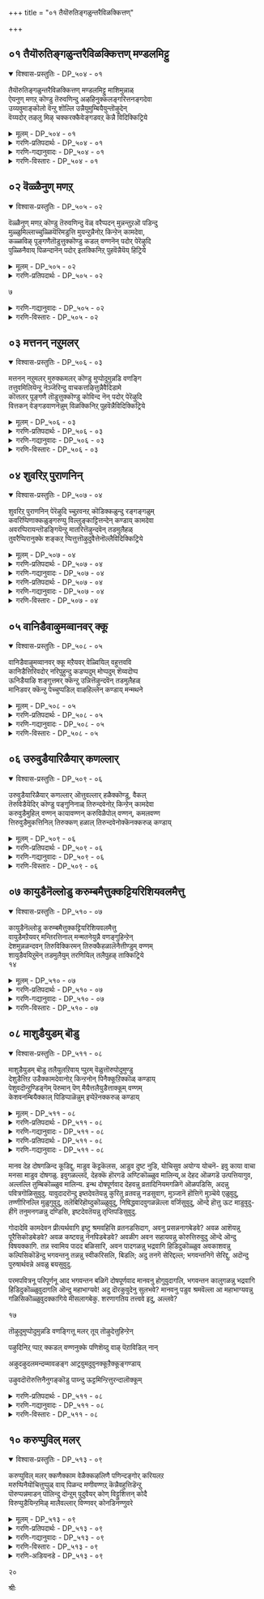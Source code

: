 +++
title = "०१ तैयॊरुतिङ्गळुन्तरैविळक्कित्तण्"

+++


## ०१ तैयॊरुतिङ्गळुन्तरैविळक्कित्तण् मण्डलमिट्टु

<details open><summary>विश्वास-प्रस्तुतिः - DP_५०४ - ०१</summary>

तैयॊरुतिङ्गळुन्तरैविळक्कित्तण् मण्डलमिट्टु माशिमुन्नाळ्  
ऐयनुण् मणऱ् कॊण्डु तॆरुवणिन्दु अऴहिनुक्कलङ्गरित्तनङ्गदेवा  
उय्यवुमाङ्कॊलो वॆन्ऱु शॊल्लि उन्नैयुमुम्बियैयुन्तॊऴुदेन्  
वॆय्यदोर् तऴलु मिऴ् चक्करक्कैवेङ्गडवऱ् कॆन्नै विदिक्किट्रिये
</details>

<details><summary>मूलम् - DP_५०४ - ०१</summary>

तैयॊरुतिङ्गळुन्तरैविळक्कित्तण् मण्डलमिट्टु माशिमुन्नाळ्  
ऐयनुण् मणऱ् कॊण्डु तॆरुवणिन्दु अऴहिनुक्कलङ्गरित्तनङ्गदेवा  
उय्यवुमाङ्कॊलो वॆन्ऱु शॊल्लि उन्नैयुमुम्बियैयुन्तॊऴुदेन्  
वॆय्यदोर् तऴलु मिऴ् चक्करक्कैवेङ्गडवऱ् कॆन्नै विदिक्किट्रिये
</details>

<details><summary>गरणि-प्रतिपदार्थः - DP_५०४ - ०१</summary>

तै=तै ऎम्ब, ऒरु=ऒन्दु, तिङ्गळुम्=तिङ्गळु पूर्तियागि, तरै=नॆलवन्नु, विळक्कि=शुद्धिमाडि, तण्=तम्पाद मण्डलम्=मण्डलवन्नु, इट्टु=माडि, माशि=माशि तिङ्गळ, मुन्=मॊदल, नाळ्=दिन, ऐय=सॊगसाद, नुण्=नुण्णगिरुव, मणल्=मरळन्नु, कॊण्डु=तॆगॆदुकॊण्डु, तॆरु=बीदियन्नु, अऴहिनुक्कू=अन्दवागिसुवुदक्कागि, अणीन्दु=चॆन्नागि, अलङ्करित्तु=अलङ्करिसि, अनङ्गदेवा=कामदेवने, उय्यवुम्=उज्जीविसुवुदक्कॆ, आम् कोलो=हौदल्लवे, ऎन्ऱु=ऎन्दु, शॊल्लि=हेळिकॊण्डु, उन्नैयुम्=निन्नन्नू, उम्बियैयुम्=तम्मनन्नू, तॊऴुदेन्=नमस्करिसुत्तेनॆ, वॆय्यदु=क्रूरवाद\(तीक्ष्णवाद\), तऴल्=कॆण्डवन्नु, उमिऴ्=उगुळुव, ओर्=अद्वितीयवाद, शक्करम्=चक्रायुधद, कै=कैयवनाद, वेङ्गडवऱ् क्कू=वॆङ्कटाचलपतिगॆ, ऎन्नै=नन्नन्नु, विदिक्किट्रे=निश्चयिसलारॆया?
</details>

<details><summary>गरणि-गद्यानुवादः - DP_५०४ - ०१</summary>

तै तिङ्गळु पूर्तियागि नॆलवन्नु शुद्धिपडिसि, तम्पाद मण्डलवन्नु माडि माशि तिङ्गळ मॊदलदिन सॊगसाद नुण्णनॆय मरळन्नु उपयोगिसि, बीदियन्नु अन्दवागिसुवुदक्कागि चॆन्नागि अलङ्करिसुवुदु कामदेवने, उज्जीविसुवुदक्कॆ हौदल्लवे? ऎन्दु हेळिकॊण्डु निन्नन्नू निन्न तम्मनन्नू नमस्करिसुत्तिद्देवॆ. तीक्ष्णवाद कॆण्डवन्नुगुळुव अद्वितीयवाद चक्रायुधद कैयवनाद वॆङ्कटाचलपतिगॆ नन्नन्नु गॊत्तुमाडलारॆया?\(१\)
</details>

<details><summary>गरणि-विस्तारः - DP_५०४ - ०१</summary>

तमिळरु वर्षद हन्नॆरडु तिङ्गळुगळन्नु सौरमानद रीतियल्लि लॆक्क माडुत्तारॆ. सौरमान ऎन्दरॆ सूर्यन गतियन्नु अनुसरिसि ऎणिकॆ माडुवुदु.

५

सूर्यनु ऒन्दु नक्षत्रद जॊतॆयल्लि ऒन्दु दिन उदयिसुत्तानॆ, ऎन्नोण. सूर्यन गतिगू नक्षत्रद गतिगू व्यत्यासविदॆ. मरुदिन, आ नक्षत्रवु सूर्यनिगिन्तलू नाल्कुनिमिषगळु बेगले उदयिसुत्तदॆ. हीगॆ, सूर्यनु चलिसुव मूवत्तु दिनगळल्लि ऎरडु नक्षत्रगळु सूर्यनन्नु बिट्टु मुन्दक्कॆ होगिरुत्तवॆ. अल्लदॆ, मूरनॆय नक्षत्रद ऒन्दुपाद \(ऎन्दरॆ अदु सूर्यनन्नु अतिक्रमिसुव ऒट्टु कालद नाल्कनॆय ऒन्दु भाग\) सूर्यनिगिन्तलू मुन्दक्कॆ चलिसिरुत्तदॆ. ज्योति श्शास्त्रद रीतियल्लि अश्विनि, भरणि मुन्ताद इप्पत्तेळु नक्षत्रगळु चलिसुव ऒट्टुकाल ऒन्दु वर्षवागुत्तदॆ. इदु सूर्यन गतियल्लि हन्नॆरडु तिङ्गळु. ऒन्दु उदाहरणॆयन्नु तॆगॆदुकॊळ्ळोण. ऒन्दु दिन सूर्यनू अश्विनी नक्षत्रवू जॊतॆजॊतॆयल्लि हुट्टुत्तवॆ. अदन्नु मेष सङ्क्रमण ऎन्नुत्तारॆ. अन्दिनिन्द मूवत्तु दिनगळ बळिक नोडिदरॆ, अश्विनि,भरणि नक्षत्रगळु सूर्यनन्नु दाटि होगिरुत्तवॆ; ऎन्दरॆ, सूर्यनिगिन्त मुञ्चॆये उदयिसिबिडुत्तवॆ. कृत्तिकानक्षत्रदल्लू ऒन्दु पाददष्टु काल कळॆदुहोगिरुत्तदॆ. इष्टू मेषमास. अदर मरुदिन सूर्यनू कृत्तिका नक्षत्रद ऎरडनॆय पादवू जॊतॆजॊतॆयागि हुट्टुत्तवॆ. अदु वृषभसङ्क्रमण. हीगॆ, हन्नॆरडु सौर सङ्क्रमणगळन्नू, तिङ्गळुगळन्नू लॆक्कमाडि पञ्चाङ्गदल्लि बरॆदिरुत्तारॆ. सौरमानद तिङ्गळुगळु मेष,वृषभ, मिथुन,कर्काटक, सिंह,कन्या,तुला, वॄश्विक, धनुस्सु, मकर,कुम्भ, मीन. ऒन्दॊन्दर मॊदलनॆय दिनदल्लि सङ्क्रमण.

चन्द्रन गतियन्नु अनुसरिसि चन्द्रमानद हन्नॆरडु तिङ्गळन्नु लॆक्क माडुत्तारॆ. ऒन्दु अमावास्यॆयिन्द मत्तॊन्दु अमावास्यॆय नडुवण काल\(पाड्यदिन्द अमावास्यॆ पूर्ति\) वन्नु ऒन्दु चान्द्रमान तिङ्गळु ऎन्नुत्तारॆ. तमिळरु गणिसुव सौरमानद तिङ्गळुगळ मत्तु चान्द्रमानद तिङ्गळुगळ हॆसरुगळन्नु इल्लि कॊट्टिदॆ- चित्तिरै-चैत्र, वैगाशि-वाशाख, आनि-ज्येष्ट्ःअ, आडि-आषाढ, आवणि-श्रावणि, पुरट्टाशि-भाद्रपद, ऐप्पिशि-आश्वयुज, कार्तिहै-कार्तिक, मार्हऴि-मार्गशिर, तै-पुष्य, माशि-माघ, पङ्गुनि-फाल्गुण. चान्द्रमानद तिङ्गळु मूवत्तु दिनगळिगिन्त कडिमॆ. हीगॆ, चान्द्रमान सौरमानक्कॆ व्यत्यास बरुत्तदॆ. मूरुवर्षक्कॆ ऒन्दु सल बरुव चान्द्रमानद अधिकमासदिन्द ऎरडन्नू सरिसममाडिकॊळ्ळुत्तारॆ. याव चान्द्रमानद तिङ्गळल्लि सङ्क्रमण बरुवदिल्लवो अदे अधिकमास.

मार्हऴि मासदल्लि पूर्तियागि, गोदादेवियू अवळ गॆळतियरू सेरि कृष्णव्रतवन्नु आचरिसिदरु. कृष्णनन्नु पतियागि पडॆयबेकु ऎम्ब अवळ कोरिकॆ ईडेरलिल्ल. तानु बेरॆ एनु माडिदरॆ, तनगॆ तन्न मनोरथ कैगूडुवुदु ऎन्दु योचिसिदळु. मनस्सिगॆ हॊळॆयितु कामदेवनन्नु ऒलिसिकॊण्डरॆ अदु साध्य ऎन्दु. कामदेवनु बेर्पट्टिरुव सतिपतियरन्नु ऒन्दुगूडिसुअनु. अवनन्नु ऒलिसिकॊळ्ळुवुदक्कागि, तै मासवॆल्ल

६

मनॆय अङ्गळवन्नु चॊक्कटवागि गुडिसि, सारिसि, ऒन्दु दुण्डनॆय गद्दुगॆयन्नु सिद्धपडिसि, आकर्षकवागि ऒळ्ळॆय रङ्गोलियन्नु इट्टु, सेवॆ माडि तन्न इष्टार्थवन्नु पूअरैसॆन्दु कामदेवनन्नु प्रार्थिसुत्ताळॆ- कामदेवने, निनगू निन्न तम्मनिगू तै तिङ्गळु पूर्तियागि श्रद्धॆयिन्द सेवॆ माडिद्देनॆ. नीनु प्रसन्ननागलारॆया? नन्न प्राणकान्तनाद वॆङ्कटाचलपतिगॆ नन्नन्नु निश्चयिसलारॆया?

“निन्नन्नू, निन्न तम्मनन्नू”-ऎम्बुदरल्लि कामदेवनिगॆ तम्मनागि अवनन्नु ऎडॆबिडदॆ, कामदेवन सत्कार्यगळल्लि ईडुपडुववनु यारिरबहुदु ऎम्बुदु स्वल्प सन्दिग्धवागिदॆ. महनीयरॊब्बर विवरणॆयन्तॆ “कामन तम्म शाम” ऎन्दिदॆ. श्रीकृष्णनिगॆ ऎण्टु मन्दि पट्टमहिषियरु. हिरियवळाद रुक्मिणियल्लि जनिसिदवनु प्रद्युम्ननॆम्बवनु. महेश्वरन फालनेत्रदिन्द भस्मवागि “अनङ्ग”नागिद्द कामदेवनु, प्रद्युम्ननागि जनिसिदनु ऎम्ब विवरणॆ इदॆ. कृष्णन मत्तॊब्ब पट्टमहिषियाद जाम्बवतियल्लि जनिसिदवनु साम्बनु. “इवनन्नु “शाम” ऎन्नबहुदु अथवा बेरॆ एनादरू विवरणॆयिदॆये ऎन्दु कण्डुकॊळ्ळुवुदु ऒळितु ऎन्निसुत्तदॆ.
</details>

## ०२ वॆळ्ळैनुण् मणऱ्

<details open><summary>विश्वास-प्रस्तुतिः - DP_५०५ - ०२</summary>

वॆळ्ळैनुण् मणऱ् कॊण्डु तॆरुवणिन्दु वॆळ् वरैप्पदन् मुन्नन्तुऱऒ पडिन्दु  
मुळ्ळुमिल्लाच्चुळ्ळियॆरिमडुत्ति मुयन्ऱुन्नैनोऱ् किन्ऱेन् कामदेवा,  
कळ्ळविऴ् पूङ्गणैतॊडुत्तुक्कॊण्डु कडल् वण्णनॆन् पदोर् पेरॆऴुदि  
पुळ्ळिनैवाय् पिळन्दानॆन् पदोर् इलक्किनिऱ् पुहवॆन्नैयॆय् हिट्रिये
</details>

<details><summary>मूलम् - DP_५०५ - ०२</summary>

वॆळ्ळैनुण् मणऱ् कॊण्डु तॆरुवणिन्दु वॆळ् वरैप्पदन् मुन्नन्तुऱऒ पडिन्दु  
मुळ्ळुमिल्लाच्चुळ्ळियॆरिमडुत्ति मुयन्ऱुन्नैनोऱ् किन्ऱेन् कामदेवा,  
कळ्ळविऴ् पूङ्गणैतॊडुत्तुक्कॊण्डु कडल् वण्णनॆन् पदोर् पेरॆऴुदि  
पुळ्ळिनैवाय् पिळन्दानॆन् पदोर् इलक्किनिऱ् पुहवॆन्नैयॆय् हिट्रिये
</details>

<details><summary>गरणि-प्रतिपदार्थः - DP_५०५ - ०२</summary>

वॆळ्ळै=बॆळ्ळगिरुव, नुण्=नुण्णगिरुव, मणल्=मरळन्नु, कॊण्डु=तॆगॆदुकॊण्डु, तॆरु=बीदियन्नु \(अङ्गळवन्नु\) अणिन्दु=अलङ्करिसि, वॆळ् वरैप्पदन्=पूर्वदिगन्तदल्लि बॆळकु काणुवुदक्कॆ, मुन्नम्=मुञ्चॆये, तुऱै=तॊरॆयल्लि, पडिन्दु=मुळुगि, मुळ्ळुम्=मुळ्ळु मॊदलाद याव कण्टकवू, इल्ला=इल्लद, शुळ्ळि=सौदॆय सण्ण् अतुण्डुगळन्नु, ऎरिमडित्तु=उरिसि, मुयन्ऱु=इतर प्रयत्नगळन्नु नडसि

उन्नै=निन्न, नोऱ् किन्ऱेन्=उपासनॆयन्नु\(व्रतवन्नु\)माडुत्तेनॆ, कामदेवा=कामदेवने, कळ्=मधुवन्नु, अविऴ्=सुरिसुत्तिरुव, पू=हूविन, कणै=बाणगळन्नु, तॊडुत्तु क्कॊण्डु=बिल्लिगॆ एरिसिकॊण्डु, कडल् वण्णन्=कडल् वण्ण\(कृष्ण\)ऎन्पदु=ऎम्ब, ओर्=ऒन्दु, पेर्-हॆसरन्नु, ऎऴुदि=\(अदर मेलॆ\) बरॆदु, पुळ्ळिनै=पक्षिय, वाय्=बायन्नु, पिळन्दान्=सीळिदवनु, ऎन्पदु=ऎम्ब, ओर्=ऒन्दु, इलक्किनिल्=गुरियल्लि\(लक्ष्यदल्लि\) पुह=होगिसुवन्तॆ, ऎन्नै=नन्नन्नु, एय् किट्रिये=सेरिसलारॆया?
</details>

७

<details><summary>गरणि-गद्यानुवादः - DP_५०५ - ०२</summary>

कामदेवने, नुण्णगॆ बॆळ्ळगिरुव मरळन्नु तॆगॆदुकॊण्डु बीदि\(अङ्गळ\)यन्नु अलङ्करिसि, पूर्वदिगन्तदल्लि बॆळकु हरियुवुदक्कॆ मुञ्चॆये तॊरॆयल्लि मिन्दु, याव बगॆय कण्टकवू इल्लद सौदॆ पुळ्ळिगळन्नु उरिसि, इतर प्रयत्नगळन्नुनडसि, निन्न उपासनॆयन्नु \(व्रतवन्नु\) माडुत्तेनॆ. मधुवन्नु सूसुत्तिरुव हूविन बाणगळन्नु बिल्लिगॆ एरिसि, “कडल् वण”ऎम्ब ऒन्दु हॆसरन्नु बरॆदु, पक्षिय बायन्नु सीळिदवनु ऎम्ब ऒन्दु गुरियल्लि हॊगिसुवन्तॆ नन्नन्नु सेरिसलारॆया?\(२\)
</details>

<details><summary>गरणि-विस्तारः - DP_५०५ - ०२</summary>

मार्गशिर मासदल्लि कृष्णव्रतवन्नु कन्यॆयरॆल्ल ऒट्टुगूडि नडसिदरु. ऒडनॆये अदरिन्द फल बरलिल्ल. गोदादेविगादरो कृष्णनल्लि व्यामोह हेळतीरदष्टु\! ऎन्दिगॆ तानु अवनन्नु सेरुवॆनो ऎष्टु बेग अवनवळागुवॆनो ऎम्ब आतुर अवळिगॆ. अदक्कागि योचिसिदळु. मनस्सिगॆ बन्तु, कामदेवनन्नु ऒलिसिकॊण्डरॆ, अवनु तन्न नल्ल\(कृष्ण\)नल्लि कामप्रचोदनॆगॊळिसि, तन्नन्नु मदुवॆयागुवन्तॆ माडुवनु ऎन्दु. आद्दरिन्द, पुष्यमासवॆल्ल कामदेवन उपासनॆ माडिदळु. अङ्गळवन्नु चॊक्कटवागि गुडिसि,सारिसि, मण्डल माडि,अन्दवागि रङ्गोलियिट्टु, बॆळकु हरियुवुदक्कॆ मुञ्चॆये तॊरॆयल्लि मिन्दु निष्ठॆयिन्द समित्तुगळन्नु उरिसि, बॆङ्किमाडि, कामदेवनन्नु आह्वानिसि, अवनु प्रसन्ननागुवन्तॆ उपासनॆ नडसिदळु. इन्नू याव याव रीतियल्लि अवनन्नु तणिसबेको हागॆला प्रयत्निसिदळु.

गोदादेवि कामदेवनन्नु बेडुत्ताळॆ- “कामदेवा, नीनुमधुवन्नु उक्कि हरिसुव निन्न पुष्पबाणवन्नु बिल्लिगॆ एरिसु, ऒन्दु हॆसरन्नु कुरितु अभिमन्त्रिसि, लक्ष्यवन्नु निर्धरिसि बाणवन्नु बिट्टॆयॆन्दरॆ, अदु आ लक्ष्यवन्नु तप्पदॆ प्रवेशिसुवुदु. अवनल्लि कामप्रचोदनॆ आगिये आगुवुदु. नन्नन्नुनिन्न बिल्लिगॆ अम्बन्नागिसु. “कडल् वण्ण”नन्नु सेरबेकु ऎन्दु अभिमन्त्रिसु. “पक्षिय बायन्नु सीळिदवनु” ऎम्ब लक्ष्यक्कॆ गुरियिट्टु हॊडॆदु नन्नन्नु अवनल्लिगॆ सेरिसलारॆया?”

८

भारत नारिय प्राचीन संस्कृतियन्नु इल्लि उदाहरिसलागिदॆ.अवळु तन्न पतिय हॆसरन्नु इतरर मुन्दॆ हेळलु नाचुत्ताळोऎ. सन्दर्भवरितु अदन्नुपरोक्षवागि अर्थगर्भितवागि हेळुत्ताळॆ. हेललेबेकागि बन्दाग देवरन्तॆ मर्यादॆयिन्द अदन्नु सूचिसुत्ताळॆ. गोदादेवि तन्न भाविपतिय हॆसरन्नु कामदेवन मुन्दॆ हेळुवुदन्नु नोडि- “कडल् वण्ण” पक्षिय बायिसीळिदवनु”. मॊदल् अहॆसरु अनुमान तन्दरॆ, ऎरडनॆयदु अदन्नु परिहरिसुवुदु.
</details>

## ०३ मत्तनन् नऱुमलर्

<details open><summary>विश्वास-प्रस्तुतिः - DP_५०६ - ०३</summary>

मत्तनन् नऱुमलर् मुरुक्कमलर् कॊण्डु मुप्पोदुमुन्नडि वणङ्गि  
तत्तुवमिलियॆन्ऱु नॆञ्जॆरिन्दु वाचकत्तऴित्तुन्नैवैदिडामे  
कॊत्तलर् पूङ्गणै तॊडुत्तुक्कॊण्डु कोविन्द नॆन् पदोर् पेरॆऴुदि  
वित्तकन् वेङ्गडवाणनॆन्नुम् विळक्किनिऱ् पुहवॆन्नैविदिक्किट्रिये
</details>

<details><summary>मूलम् - DP_५०६ - ०३</summary>

मत्तनन् नऱुमलर् मुरुक्कमलर् कॊण्डु मुप्पोदुमुन्नडि वणङ्गि  
तत्तुवमिलियॆन्ऱु नॆञ्जॆरिन्दु वाचकत्तऴित्तुन्नैवैदिडामे  
कॊत्तलर् पूङ्गणै तॊडुत्तुक्कॊण्डु कोविन्द नॆन् पदोर् पेरॆऴुदि  
वित्तकन् वेङ्गडवाणनॆन्नुम् विळक्किनिऱ् पुहवॆन्नैविदिक्किट्रिये
</details>

<details><summary>गरणि-प्रतिपदार्थः - DP_५०६ - ०३</summary>

नल्=उत्तमवाद, नऱु=परिमळद, मत्तमल=उम्मत्तिय हूअन्नू, मुरुक्कमलर्=मुत्तुगद हूवन्नू, कॊण्डु=तॆगॆदुकॊण्डु, मुप्पोदुम्=मूरु वेळॆयू, उन्=निन्न, अडि=पादगळिगॆ, वणङ्गि=नमस्करिसि, तत्तुवम्=सहज सद्गुणगळु, इलि=इल्लदवनु, ऎन्ऱु=ऎन्दु, नॆजु=मनस्सिनल्लि, ऎरिन्दु=किच्चुपट्टु, वाचकत्तु=मातिनिन्द, अऴित्तु=\(निन्न गौरववन्नु\)हाळुमाडि, उन्नै=निन्नन्नु, वैदिडामे=बैदिडदन्तॆ, कॊत्तु=गॊञ्चलागि, अलर्=अरळुव, पू=हूविन, कणै=बाणवन्नु, तॊडुत्तुक्कॊण्डु=बिल्लिगॆ तॊडिसिकॊण्डु, कोविन्दन्=गोविन्द, ऎन्पदु=ऎम्ब,ओर्=ऒन्दु, पेर्=हॆसरन्नु, ऎऴुदि=बरॆदु, वित्तकन्=विस्मयकारियाद, वेङ्गडम्=बॆङ्कटाद्रियल्लि, वाणन्=नॆलॆसिदवनु, ऎन्नुम्=ऎम्ब, विळक्किनिल्=ज्योतियल्लि, पुह=प्रवेशिसुवन्तॆ, ऎन्नै=नन्नन्नु, विदिक्किट्रिये=निश्चयिसलारॆया?
</details>

<details><summary>गरणि-गद्यानुवादः - DP_५०६ - ०३</summary>

उत्तमवाद परिमळद उम्मत्ति हूवन्नू, मुत्तुगद हूवन्नू तॆगॆदुकॊण्डु बन्दु मूरुवेळॆयू निन्नडिगळीगॆ नमस्करिसि, सहज सद्गुणगळिल्लदवनु ऎन्दु मनस्सिनल्लिकिच्चुपट्टु मातिनिन्द, निन्न गौरववन्नु कळॆयुवन्तॆ निन्नन्नु बैदिडदन्तॆ गॊञ्चलु गॊञ्चलागि अरळुव हूविन बाणवन्नु बिल्लिगॆ तॊडिसि, गोविन्द ऎम्ब ऒन्दु हॆसरन्नु बरॆदु, विस्मयकारियाद वॆङ्कटगिरियल्लि नॆलॆसिरुववनु ऎम्ब
</details>

<details><summary>गरणि-विस्तारः - DP_५०६ - ०३</summary>

९

ज्योतियल्लि प्रवेशिसुवन्तॆ नन्नन्नु निश्चयिसलारॆया?\(३\)

सॊगसाद तिळि हळदि बण्ण मत्तु तरुव परिमळवुळ्ळद्दु उम्मत्ति हू. केसरि बण्णद्दागि, मरवन्नु मुच्चुवन्तॆ तुम्बिकॊण्डु आकर्षकवागिरुव निर्गन्ध कुसुम मुत्तुगद हू. वसन्त ऋतुविनल्लि काडिनल्लि ऎल्लॆल्लू विजृम्भिसि, अलङ्करिसिरुवुवु ई हूगळु. बण्ण मत्तु वासनॆगळिन्द कूडिद ई हूगळन्नु कामदेवनिगॆ अर्पिसुवुदक्कॆन्दु गोदादेवि शेखरिसिदळु. मुञ्जानॆ, मुच्चञ्जॆ मत्तु नडुहगलु- हीगॆ दिनदल्लि मूरुहॊत्तु अवनन्नु पूजिसि, नमस्करिसिदळु. इदरिन्द अवळिगॆ इष्टार्थ फलिसुवुदो इल्लवो ऎम्ब अनुमान बन्तु.

गोदादेवि कामदेवनन्नु उद्देशिसि हेळुत्ताळॆ- कामदेवा, निनगॆ नानु बहळ निष्ठॆयिन्द कट्टुनिट्टाद सेवॆ नडसिद्देनॆ. इदरिन्द ननगॆ फल बरदिद्दरॆ, नीनु सहज सद्गुणवन्तनल्लवॆन्दु कडु नॊन्दुकॊळ्ळुत्तेनॆ. मनस्सु कॆडुवुदरिन्द नन्न मातू कॆडबहुदु. निन्न गौरवक्कॆ कळङ्क तरुव मातुगळन्नाडि निन्नन्नु नानु मनस्वि बैदुबिडबहुदु. अष्टक्कॆल्ला नीनु अवकाशकॊडबेड. ऒळ्ळॆय गॊञ्चलु हूगळन्नु आरिसिको. अदन्नु बाणवागि माडिकॊण्डु निन्न बिल्लिगॆ तॊडिसु. “गोविन्द”ऎम्ब हॆसरिनिन्द अदन्नु अभिमन्त्रिसु. बाणवन्नु वॆङ्कटाचलद मेलॆ नॆलसिरुववनिगॆ गुरियिडु. ज्योतिस्वरूपनाद अवनन्नु नानु सेरुवन्तॆ माडिकॊडलारॆया?

मन्मथनिगॆ “पुष्पबाण”ऎन्दु हॆसरिदॆ. तन्न हूविन बाणवन्नु यार हृदयक्कॆ प्रयोगिसुवनो अवनन्नु प्रेमोत्तनन्नागि माडुत्तानॆ. वॆङ्कटाचलपतिगॆ गोदादेवियल्लि प्रेमवन्नु हुट्टिसबेकॆम्बुदे मन्मथन कॆलसवागबेकु. इदन्नु गोदादेवि कामदेवनल्लि बेडिकॊळ्ळुवुदु.
</details>

## ०४ शुवरिऱ् पुराणनिन्

<details open><summary>विश्वास-प्रस्तुतिः - DP_५०७ - ०४</summary>

शुवरिऱ् पुराणनिन् पेरॆऴुदि च्चुऱवनऱ् कॊडिक्कळुन्दु रङ्गङ्गळुम्  
कवरिप्पिणाक्कळुङ्गरुप्पु विल्लुङ्काट्टित्तन्देन् कण्डाय् कामदेवा  
अवरप्पिरायन्तॊडङ्गियॆन्ऱु मातरित्तॆऴुन्दवॆन् तडमुलैहळ्  
तुवरैप्पिरानुक्के शङ्कऱ् प्पित्तुत्तॊऴुदुवैत्तेनॊल्लैविदिक्किट्रिये
</details>

<details><summary>मूलम् - DP_५०७ - ०४</summary>

शुवरिऱ् पुराणनिन् पेरॆऴुदि च्चुऱवनऱ् कॊडिक्कळुन्दु रङ्गङ्गळुम्  
कवरिप्पिणाक्कळुङ्गरुप्पु विल्लुङ्काट्टित्तन्देन् कण्डाय् कामदेवा  
अवरप्पिरायन्तॊडङ्गियॆन्ऱु मातरित्तॆऴुन्दवॆन् तडमुलैहळ्  
तुवरैप्पिरानुक्के शङ्कऱ् प्पित्तुत्तॊऴुदुवैत्तेनॊल्लैविदिक्किट्रिये
</details>

<details><summary>गरणि-प्रतिपदार्थः - DP_५०७ - ०४</summary>

पुराण=देवरन्थवने, शुवरिल्=गोडॆय मेलॆ, निन्=निन्न, पेर्=हॆसरन्नु, ऎऴुदि=बरॆदु, शुऱवम्=मीनिन, नल्=उत्तमवाद, कॊडिक्कळुम्=ध्वजगळन्नू, कवरि=चामरगळ, पिणाक्कळुम्=हॆण्णुगळन्नू, करुम्बु=कब्बिन, विल्लुम्=बिल्लन्नू
</details>

<details><summary>गरणि-गद्यानुवादः - DP_५०७ - ०४</summary>

१०
</details>

<details><summary>गरणि-प्रतिपदार्थः - DP_५०७ - ०४</summary>

काट्टि=तोरिसि, रन्देन्=कॊट्टिद्देनॆ, कण्डाय्=कण्डॆया, कामदेवा=कामदेवने, अवरप्पिरायम्=ऎळॆय प्रायवु, तॊडङ्गि=तॊडगि\(प्रारम्भिसि\), ऎन्ऱुम्=यावागलू, आदरित्तु= आशिसि, ऎऴुन्द=मूडिबन्द, ऎन्=नन्न, तडम्=दॊड्ड \(उब्बिकॊण्ड\), मुलैहळ्=मॊलॆगळु, तुवरै=द्वारकॆय, पिरानुक्कॆ=ऒडॆयनिगे\(ऎन्दु\), शङ्कऱ् प्पित्तु=सङ्कल्पिसि, तॊऴुदु वैत्तेन्=निनगॆ प्रणामगळन्नु सल्लिसिद्देनॆ, ऒल्लै=\(नीनु\)बहुबेग, विदिक्किट्रिये=\(नन्नन्नु\) कूडिसलारॆया?
</details>

<details><summary>गरणि-गद्यानुवादः - DP_५०७ - ०४</summary>

देवरन्थवने, गोडॆय मेलॆ निन्न हॆसरन्नु बरॆदु, मीनिन उत्तमवाद ध्वजगळन्नू, कुदुरॆगळन्नू चामरद हॆण्णुगळन्नू कब्बिन बिल्लन्नू तोरिसिकॊट्टिद्देनॆ, काणॆया कामदेव\! \(ननगॆ\) ऎळॆय प्रायवु तॊडगि, सदा आशॆयिन्द मूडिबन्द नन्न उब्बिद मॊलॆगळु द्वारकॆय ऒडॆयनिगे ऎन्दु सङ्कल्पिसि निन्न सेवॆ सल्लिसिद्देवॆ. नीनु बहुबेग नन्नन्नु कूडिसलारॆया? \(४\)
</details>

<details><summary>गरणि-विस्तारः - DP_५०७ - ०४</summary>

मूर्तिपूजॆगॆ इरुव महत्ववेनॆम्बुदन्नु इल्लि सूचिसलागिदॆ. याव इष्टदैववन्नु उपासनॆ माडुत्तेवॆयो आ दैवक्कॆ सम्बन्धिसिद ऎल्ल सलकरणॆगळन्नू मॊदलु हॊन्दिसिकॊळ्ळबेकु. ऎल्लवू सिद्धवाद बळिक पूजॆय उद्देशवेनॆन्दु सङ्कल्प माडबेकु. आ सङ्कल्प सिद्धिगागिये श्रद्धॆयिन्द पूजॆयन्नु नडसबेकु. हीगॆ माडुवुदु काया वाचा मनसा पूजॆ.

गोदादेवि हेळुत्ताळॆ- कामदेवा नीनु इतररिगॆ उपकार माडुवुदरल्लिये निरतनागिरुववनु. पुराण पुरुषनाद देवरन्थवनु. नीनु “अनङ्ग” देवनल्लवे? निन्न रूपवन्नु आकारवन्नू नानु तिळियलारॆ. निन्न पूजॆयन्नु माडबेकॆम्ब आशॆयिन्द शुद्धवाद बिळिय गोडॆय मेलॆ अन्दवागि निन्न हॆसरन्नु बरॆदिद्देनॆ. निन्नन्नु सदा नन्न कण्मनगळ मुन्दॆ इट्टुकॊण्डिरुवुदक्कागि. नीनु मीनकेस्तन. सुन्दरवाद मीनिन आकृतिगळुळ्ळ ध्वजगळन्नु चित्ररूपदल्लि सिद्धपडिसिद्देनॆ. निन्न रथक्कॆन्दु कुदुरॆगळन्नु चित्ररूपदल्लि सिद्धपडिसिद्देनॆ. निनगॆ ऊळिग माडलु, चामर बीसलु हॆण्णुगळन्नु हागॆये सिद्धपडिसिद्देनॆ. नीनु इक्षुचापनु. आद्दरिन्द, ऒळ्ळॆय कब्बिन जल्लॆयन्नु निन्न बिल्लिगागि सिद्धपडिसिद्देनॆ. हीगॆल्ला, निन्न सेवॆगॆ तॊडगुव मुञ्चॆ, अणिमाडिकॊण्डिद्देनॆ. नन्न ई ऎळॆय प्रायक्कॆ तक्कन्तॆ आशॆयिन्द उब्बि मूडुत्तिरुव नन्न मॊलॆगळन्नु द्वारकाधीशनाद श्रीकृष्णनिगे अर्पितवॆन्दु सङ्कल्प माडिद्देनॆ. हीगॆल्ला नडसि, ईघ निन्न सेवॆयल्लि तॊडगिद्देनॆ.नन्न सेवॆयिन्द प्रसन्ननागि, बेग नन्न पतिदेवनॊडनॆ नन्नन्नु सेरिसिबिडु, ऎन्दु प्रार्थिसुत्तेनॆ.

प्राय अङ्कुरिसुवाग स्त्रीसहजवाद कॆलवु शारीरिक व्यत्यासगळु उण्टागुत्तवॆ. अवुगळल्लि तटक्कनॆ गोचरवागुवुदु ऎदॆ उब्बुविकॆ. कामद अङ्कुर अदरॊन्दिगॆ प्रारम्भवागुवुदु. क्रमक्रमवागि, इन्द्रियचापल्यक्कॆ देह तवकपडुवुदु प्रायद परिणामवे. तन्न पतियन्नु

११

कण्डुकॊळ्ळबेकु, बेग अवनॊन्दिगॆ कूडिकॊळ्ळबेकु ऎम्ब आशॆयू क्रमक्रमवागि हॆच्चुत्त होगुत्तदॆ. गोदादेवि तन्न यौवनाङ्कुरवन्नु कण्डुकॊण्ड कूडले, तन्न सङ्कल्पित पतिदेवनाद श्रीकृष्णनॊन्दिगॆ तन्नन्नु बेग सेरिसिबिडॆन्दु, आशॆगॆ अधिदेवतॆयाद कामदेवनन्नु अङ्गलाचि बेडुत्ताळॆ.
</details>

## ०५ वानिडैवाऴुमव्वानवर् क्कू

<details open><summary>विश्वास-प्रस्तुतिः - DP_५०८ - ०५</summary>

वानिडैवाऴुमव्वानवर् क्कू मऱैयवर् वेळ्वियिल् वहुत्तववि  
कानिडैत्तिरिवदोर् नरिपुहुन्दु कडप्पदुम् मोप्पदुम् शॆय्वदॊप्प  
ऊनिडैयाऴि शङ्गुत्तमर् क्कॆन्ऱु उन्नित्तॆऴुन्दवॆन् तडमुलैहळ्  
मानिडवर् क्कॆन्ऱु पेच्चुप्पडिल् वाऴहिल्लेन् कण्डाय् मन्मथने
</details>

<details><summary>मूलम् - DP_५०८ - ०५</summary>

वानिडैवाऴुमव्वानवर् क्कू मऱैयवर् वेळ्वियिल् वहुत्तववि  
कानिडैत्तिरिवदोर् नरिपुहुन्दु कडप्पदुम् मोप्पदुम् शॆय्वदॊप्प  
ऊनिडैयाऴि शङ्गुत्तमर् क्कॆन्ऱु उन्नित्तॆऴुन्दवॆन् तडमुलैहळ्  
मानिडवर् क्कॆन्ऱु पेच्चुप्पडिल् वाऴहिल्लेन् कण्डाय् मन्मथने
</details>

<details><summary>गरणि-प्रतिपदार्थः - DP_५०८ - ०५</summary>

वानिडै=स्वर्गदल्लि, वाऴुम्=बाळुव, अवानवर् क्कू=आ देवतॆगळिगॆ, मऱैयवर्=ब्राह्मणरु, वेळ्वियिल्=यज्ञयागादिगळल्लि, वहुत्त=अर्पिसिद, अवि=हविस्सन्नु, कानिडै=काडिनल्लि,तिरिवदु=तिरियुव, ओर्=ऒन्दु, नरि=नरियु, पुहुन्दु=नुग्गि, कडप्पदुम्=दाटूवुदू\(तुळियुवुदू\), मोफ्पदुम्=मूसुवुदू, शॆय्वदु=\(मुन्तादुवन्नु माडि\) कॆडिसुवुदु, ऒप्प=\(इवक्कॆ\)समनागि, ऊनिडै=\(दिव्य\)देहदल्लि, आऴि=चक्रायुधवन्नू, शङ्गु=शङ्खवनन्नू उळ्ळ, उत्तमर् क्कू=पुरुषोत्तमनिगॆ, ऎन्ऱु=ऎन्दु, उन्नित्तु=उत्साहदिन्द, ऎऴुन्द=मूडिद, ऎन्=नन्न, तडम्=उब्बिद, मुलैहळ्=मॊलॆगळु, मानिडवर् क्कू=मनुष्यनिगॆ, ऎन्ऱु=ऎम्ब, पेच्चु=मातु, पडिल्=केळिदरॆ, वाऴहिल्लेन्=\(नानु\)बदुकिरलारॆ,कण्डाय्=कण्डॆया, मन् मतने=मन्मथने
</details>

<details><summary>गरणि-गद्यानुवादः - DP_५०८ - ०५</summary>

स्वर्गदल्लि वासिसुव आ देवतॆगळिगॆ ब्राह्मणरु यज्ञयागादिगळल्लि अर्पिसुव हविस्सन्नु काडिनल्लि तिरियुव नरियॊन्दु नुग्गि दाटुवुदू, तुळियुवुदी , मूसुवुदू मुन्तादवन्नु माडि कॆडिसुव \(अपवित्रमाडुव\) हागॆ, देहदल्लि चक्रायुधवन्नू शङ्खवन्नू उळ्ळ पुरुषोत्तमगॆ ऎन्दु उत्साहदिन्द मूडिद नन्न उब्बिद मॊलॆगळु मानवनिगॆ ऎम्ब मातन्नु केळिदरॆ, नानु बदुकिरलारॆ, कण्डॆया मन्मथने.\(५\)
</details>

<details><summary>गरणि-विस्तारः - DP_५०८ - ०५</summary>

देवतॆगळ तृप्तिगागि यज्ञयागादिगळन्नु नडसुवुदु. यज्ञ नडसलु शुद्धवाद स्थळवन्नु मॊदलु गॊत्तुमाडुवुदु. अल्लि परिशुद्धवाद ब्राह्मणरु कलॆतु विधिवत्तागि यज्ञवन्नु नडसुत्तारॆ. अदर पावित्र्यवन्नु ऎल्ल विधदल्लू कापाडिकॊण्डु बरुवुदु यज्ञनडसुववर आद्य कर्तव्य. यज्ञदल्लि

१२

हविस्सन्नुप्रधान देवतॆगळिगॆ अर्पिसुत्तारॆ. अर्पिसुव हविस्सन्नू बहळ जागरूकतॆयिन्द चॊक्कवागि विधिवत्तागि कापाडुत्तारॆ. इन्थ पवित्र सन्निवेशदल्लि नरि,नायि,तोळ मुन्ताद काडिन अल्पप्राणिगळु यज्ञशालॆयॊळक्कॆ नुग्गि, हविस्सन्नु दाटि,तुळिदु, मूसि अदन्नु कॆडिसिबिट्टरॆ यज्ञवॆल्ल अपवित्रगॊळ्ळुवुदिल्लवे? व्यर्थवागुवुदिल्लवे? हागॆये, परिशुद्धवाद रीतियल्लि बॆळॆयुत्ता शङ्खचक्रधारियाद पुरुषोत्तमनिगे अर्पितवागुवुदॆम्ब भरवसॆ मत्तु उत्साहदिन्द विकासगॊळ्ळुत्तिरुव ई मॊलॆगळन्नु \(स्त्रोदेहवन्नु\) अवनिगॆ सेरिसुवुदन्नु तप्पिसि, कापुरुषनाद मानवनिगॆ सेरिसुवुदॆम्ब सुद्दि किविगॆ बिद्दरू साकु, मन्मथा, ई पवित्रदेहवन्नु कळङ्कगॊळिसिकॊळ्ळुवुदर बदलागि, बदुकिरलु बिडुवुदिल्ल, कण्डॆया\! आद्दरिन्द, नन्न बिन्नहवन्नु आदष्टु बेग नडसिकॊट्टु उपकारि ऎनिसिको-ऎन्नुत्ताळॆ, गोदादेवि
</details>

## ०६ उरुवुडैयारिळैयार् कणल्लार्

<details open><summary>विश्वास-प्रस्तुतिः - DP_५०९ - ०६</summary>

उरुवुडैयारिळैयार् कणल्लार् ऒत्तुवल्लार् हळैक्कॊण्डु, वैकल्  
तॆरुविडैयॆदिर् कॊण्डु पङ्गुनिनाळ् तिरुन्दवेनोऱ् किन्ऱेन् कामदेवा  
करुवुडैमुहिल् वण्णन् कायावण्णन् करुविळैपोल् वण्णन्, कमलवण्ण  
त्तिरुवुडैमुकत्तिनिल् तिरुक्कण् हळाल् तिरुन्दवेनोक्कॆनक्करुळ् कण्डाय्
</details>

<details><summary>मूलम् - DP_५०९ - ०६</summary>

उरुवुडैयारिळैयार् कणल्लार् ऒत्तुवल्लार् हळैक्कॊण्डु, वैकल्  
तॆरुविडैयॆदिर् कॊण्डु पङ्गुनिनाळ् तिरुन्दवेनोऱ् किन्ऱेन् कामदेवा  
करुवुडैमुहिल् वण्णन् कायावण्णन् करुविळैपोल् वण्णन्, कमलवण्ण  
त्तिरुवुडैमुकत्तिनिल् तिरुक्कण् हळाल् तिरुन्दवेनोक्कॆनक्करुळ् कण्डाय्
</details>

<details><summary>गरणि-प्रतिपदार्थः - DP_५०९ - ०६</summary>

उरु उडैयार्=रूपवुळ्ळवरु, इळैयार्हळ्=ऎळॆय प्रायदवरूम, नल्लार्=गुणवतियरु, ऒत्तुवल्लार्हळै=ऒप्पुववरन्नू, कॊण्डु=कट्टिकॊण्डु,वैकल्=दिनवॆल्ला, तॆरुविडै=दारियल्लि, ऎदिर् कॊण्डु=\(निन्नन्नु\)ऎदुरुगॊण्डु, पङ्गुनिनाळ्=फाल्गुन मासद शुभदिवसदन्दु, तिरुन्दवे=तिळिवळिकॆगागि, नोऱ् किन्ऱेन्=नोम्पियन्नु नडसुत्तेनॆ, कामदेवा=कामदेवने, करु उडै=गर्भकट्टिरुव, मुहिल् वण्णन्=मुगिलिन बण्णदवनु, काया वण्णन्=अगसॆ हूविन बण्णदवनु, करुविळै पोल्=कप्पु मोडद हागॆ, वण्णन्=बण्णवुळ्ळवनु, कमलवण्णम्=कॆन्दावरॆय बण्णदन्तॆ, तिरु=कान्तियन्नु, उडै=उळ्ळ, मुकत्तिनिल्=मुखदल्लिरुव, तिरु=दिव्यवाद, कण् हळाल्=कण्णुगळिन्द, तिरुन्दवे=अनुकूलिसुवन्तॆ, नोक्क=कटाक्षिसुवन्तॆ, ऎनक्कू=ननगॆ, अरुळ् कण्डाय्=करुणिसबेकु कण्डॆया?
</details>

<details><summary>गरणि-गद्यानुवादः - DP_५०९ - ०६</summary>

१३
</details>

<details><summary>गरणि-विस्तारः - DP_५०९ - ०६</summary>

रूपवुळ्ळवरू,यौवनवतियरू, गुणवतियरू, हितवन्तरू आदवरन्नु सेरिसिकॊण्डु दिनवॆल्ला दारियल्लि निन्नन्नु ऎदुरुगॊण्डु फाल्गुन मासद शुभदिवसदन्दु तिळिवळिकॆगागि व्रतवन्नु आचरिसुत्तेनॆ, कामदेवा. गर्भ कट्टिरुव\(कार्मुगिलिन\)मुगिलिन बण्णदवनु, अगसॆय हूविन बण्णदवनु, कप्पुमोडद बण्णदवनु कॆन्दावरॆयन्तॆ कान्तियिन्द कूडिद मुखदल्लिरुव दिव्यवाद कण्णुगळिन्द अनुकूलिसुवन्तॆ नन्नन्नु कटाक्षिसुव हागॆ ननगॆ करुणिसबेकु, कण्डॆया\! \(६\)

तन्न प्रियतमन मैबण्णवू कण्णुगळ हॊळपू, गोदादेविगॆ प्रेमद हुच्चन्नु हिडिसिरुवुदु. मैबण्णवन्नु ऎष्टॆष्टु रीतियल्लि वर्णिसिदरू तृप्तियिल्लवॆन्दो कामदेवनिगॆ तन्न प्रियतमन गुरुतु निर्दिष्टवागि तिळियबेकॆन्दो अवन बण्णवेनॆन्दु वर्णिसि हेळुवुदक्कॆ यारिगू साध्यविल्लवॆन्दु तिळिवळिकॆ कॊडुवुदक्को हेगो- अवनन्नु “गर्भकट्टिद मुगिलिन बण्णदवनु” “अगसे हूविन बण्णदवनु”, “कार्मोडद बण्णदवनु” ऎन्दु वर्णिसिद्दाळॆ. तिळिगॆम्पु,तिळिनीलि, शुद्धबिळुपु, कप्पु मिश्रितवाद कप्पु, दिव्यतेजस्सु इष्टू मिश्रवागिरुव अतिसुन्दरवाद बण्ण अवनदु\! तन्न प्रियतमन कण्णुगळन्तु कॆन्दावरॆय कान्तियुळ्ळवु; विशालवादवु; दिव्य सॊबगिनिन्द कूडिदवु- कृपापूर्णवादवु.

गोदादेवि इल्लि कामदेवनल्लि मनवि माडिकॊळ्ळुवुदेनु? तन्न प्रियतमनु अवन प्रेमकटाक्षवन्नु तन्न कडॆगॆ हॊरळिसुवन्तॆ माडि, कृपॆ माडु ऎन्दु. हागॆ माडबल्ल समर्थनु कामदेवनॊब्बने. आद्दरिन्दले, अवनल्लि ई मनवि.

“फाल्गुन मासदल्लि शुभदिवसदन्दु रूफ,गुण,सॊबगु, नडतॆगळन्नुळ्ळ युवतिय जॊतॆयल्लि बन्दु दारियल्लि निन्नन्नु ऎदुरुगॊण्डु दिनवॆल्ला निन्न व्रतवन्नाचरिसुत्तेनॆ- तिळिवळिकॆगागि” ऎन्नुत्ताळॆ गोदादेवि. इन्थ सुन्दर मोहक परिवारदॊन्दिगॆ कामदेवन व्रत माडुवुदन्तु अर्थगर्भित. आदरॆ अल्लिय “तिळिवळिकॆ” यावुदिरबहुदु? कामजनकनल्लि तानु हेगॆ नडॆदुकॊण्डु अवनन्नु तन्नवनन्नागि ऒलिसिकॊळ्ळबेकॆम्ब तिळिवळिकॆयो?
</details>

## ०७ कायुडैनॆल्लोडु करुम्बमैत्तुक्कट्टियरिशियवलमैत्तु

<details open><summary>विश्वास-प्रस्तुतिः - DP_५१० - ०७</summary>

कायुडैनॆल्लोडु करुम्बमैत्तुक्कट्टियरिशियवलमैत्तु  
वायुडैमऱैयवर् मन्तिरत्तिनाल् मन्मतनेयुन्नै वणङ्गुहिन्ऱेन्  
देशमुन्नळन्दवन् तिरुविक्किरमन् तिरुक्कैहळालॆनैत्तीण्डुम् वण्णम्  
शायुडैवयिऱुमॆन् तडमुलैयुम् तरणियिल् तलैपुहऴ् ताक्किट्रिये  
१४
</details>

<details><summary>मूलम् - DP_५१० - ०७</summary>

कायुडैनॆल्लोडु करुम्बमैत्तुक्कट्टियरिशियवलमैत्तु  
वायुडैमऱैयवर् मन्तिरत्तिनाल् मन्मतनेयुन्नै वणङ्गुहिन्ऱेन्  
देशमुन्नळन्दवन् तिरुविक्किरमन् तिरुक्कैहळालॆनैत्तीण्डुम् वण्णम्  
शायुडैवयिऱुमॆन् तडमुलैयुम् तरणियिल् तलैपुहऴ् ताक्किट्रिये  
१४
</details>

<details><summary>गरणि-प्रतिपदार्थः - DP_५१० - ०७</summary>

काय् उडै=हालु तुम्बि हसुरागिरुव, नॆल्लॊडु=बत्तदॊडनॆ, करुम्बु=कब्बन्न, अमैत्तु=कूडिसि बेयिसि, कट्टि=बॆल्लवन्नू, अरिशि=हसि अक्कियन्नू, अवल्=अवलक्कियन्नू, अमैत्तु=बॆरॆयिसि\(बेयिसि\), वाय् उडै=ऒळ्ळॆय कण्ठवुळ्ळ, मऱैयवर्=ब्राह्मणर, मन्तिरत्ताल्=मन्त्रगळिन्द, मन्मथने=मन्मथा, उन्नै=निन्नन्नु, वणङ्गुहिन्ऱेन्=नमस्करिसुत्तेनॆ, मुन्=हिन्दॊन्दु कालदल्लि, तेशम्=मूरु लोकगळन्नू, अळन्दवन्=अळॆदवनाद, तिरुविक्किरमन्=त्रिविक्रमनॆनिसिकॊण्डवनु, ऎन्नै=नन्न, शाय् उडै=कान्तियिन्द कूडिद, वयिऱुम्=उदर प्रदेशवन्नु, मॆन्=कोमलवाद, तडम्=उब्बिरुव, मुलैयुम्=मॊलॆगळन्नू, तिरु=सिरि, कैहळाल्=कैगळिन्द, तीण्डुम्=मृदु स्पर्शमाडुव, वण्णम्=रीतियल्लि, \(नीनु माडिसि\), तरणियिल्=भूमण्डलदल्लि, तलैप्पुहऴ्=निश्चलवाद हॊगळिकॆयन्नु, तरकिट्रिये=तंउद्कॊडलारॆया?
</details>

<details><summary>गरणि-गद्यानुवादः - DP_५१० - ०७</summary>

हालु कूडिरुव कायिबत्तदॊडनॆ कब्बन्नु कूडिसि बेयिसि, बॆल्लवन्नू हसि अक्कियन्नू अवलक्कियन्नू बॆरॆसि बेयिसि, ऒळ्ळॆय कण्ठ ध्वनियुळ्ळ ब्राह्मणर मन्त्रगळिन्द मन्मथने निन्नन्नु नमस्करिसुत्तेनॆ. ऒन्दु कालदल्लि मूरु लोकगळन्नू अळॆदवनाद त्रिविक्रमनॆनिसिकॊण्डवनु कान्तियिन्द कूडिद नन्न उदरप्रदेशवन्नू कोमलवाद उब्बिद मॊलॆगळन्नू तन्न सिरिकैगळिन्द मृदुस्पर्शमाडुव हागॆ नीनु माडिसि, धरणियल्लि शाश्वतवाद कीर्तियन्नु तन्दुकॊडलारॆया?\(७\)
</details>

<details><summary>गरणि-विस्तारः - DP_५१० - ०७</summary>

याव देवतॆयिन्द उपकारवन्नु कोरुत्तेवो आ देवतॆयन्नु नावु मॊदलु तणिसि अवनन्नु प्रसन्ननन्नागि माडिकॊळ्ळबेकु. इदु बहुसामान्यवाद नियम. देवतॆगळिगॆ मात्रवे अल्ल. प्राणीवर्गक्कॆल्ल अन्वयिसुव नियमविदु. गोदादेविगॆ मन्मथन सहाय ईग बेके बेकु. अवनिगॆ बहळ इष्टवाद तिनिसुगळन्नु श्रद्धॆयिन्द सिद्धपडिसुत्ताळॆ. कञ्चिनन्तॆ कण्ठध्वनियुळ्ळ ब्राह्मणरिन्द सुश्राव्यवागि मन्मथन प्रसन्नतॆय मन्त्रगळन्नु हेळिसुत्ताळॆ. तानु सिद्धपडडिसिद आहारगळन्नॆल्ल आवनिगॆ नैवेद्य माडुत्ताळॆ. अनन्तर तानु दण्डप्रणामगळन्नु सल्लिसुत्ताळॆ. तन्न प्रियतमनाद श्रीकृष्णनॊडनॆ तन्नन्नु कूडिसॆन्दु

१५

बेडिकॊळ्ळुत्ताळॆ.

हिन्दिन पाशुरदल्लि मन्मथनिगॆ तन्न प्रियन सौन्दर्य मुन्ताद मृदुमधुरगुणगळन्नु हेळिद्दळु. ईग अवन वीर्य विक्रमगळन्नु सूचिसुत्ताळॆ. मूरु लोकगळन्नळॆदु त्रिविक्रमनॆनिसिकॊण्ड अवनु ईग अवळ कान्तियुतवाद उदरप्रदेशवन्नू, कोमलवाद स्तनगळन्नू मृदुस्पर्श माडि अवळु मैमरॆयुवन्तॆ माडतक्क समर्थनू हौदु. आद्दरिन्द, अवनु तन्नन्नु स्वीकरिसि, मैतडवि, तनगॆ उज्वल कान्तियन्नु तरुवन्तॆ मन्मथन सहायदिन्दले आगबेकु. हागॆ मन्मथनु उपकार माडिदरॆ, अवनिगू शाश्वतकीर्ति. भगवन्तनन्ने नॆच्चि आराधिसि, तन्न तनुमनगळन्नु अवनिगॆ पूर्णवागि अर्पिसि, अवनल्लि ऒन्दुगूडुव अनुपम कीर्ति तनगॆ. हीगॆ, मन्मथन ई उपकारदिन्द इब्बरिगू निश्चलवाद कीर्ति लभिसुवुदु, ऎन्दु हेळुत्ता मन्मथनन्नु हुरिदुम्बिसुत्ताळॆ गोदादेवि.
</details>

## ०८ माशुडैयुडम् बॊडु

<details open><summary>विश्वास-प्रस्तुतिः - DP_५११ - ०८</summary>

माशुडैयुडम् बॊडु तलैयुलऱिवाय् प्पुऱम् वॆळुत्तॊरुपोदुमुण्डु  
देशुडैत्तिऱ उडैक्कामदेवानोऱ् किन्ऱनोन् पिनैक्कूऱिक्कॊळ् कण्डाय्  
पेशुवदॊन्ऱुण्डिङ्गॆम् पॆरुमान् पॆण् मैयैत्तलैयुडैत्ताक्कूम् वण्णम्  
केशवनम्बियैक्काल् पिडिप्पाळॆन्नुम् इप्पेऱॆनक्करुळ् कण्डाय्
</details>

<details><summary>मूलम् - DP_५११ - ०८</summary>

माशुडैयुडम् बॊडु तलैयुलऱिवाय् प्पुऱम् वॆळुत्तॊरुपोदुमुण्डु  
देशुडैत्तिऱ उडैक्कामदेवानोऱ् किन्ऱनोन् पिनैक्कूऱिक्कॊळ् कण्डाय्  
पेशुवदॊन्ऱुण्डिङ्गॆम् पॆरुमान् पॆण् मैयैत्तलैयुडैत्ताक्कूम् वण्णम्  
केशवनम्बियैक्काल् पिडिप्पाळॆन्नुम् इप्पेऱॆनक्करुळ् कण्डाय्
</details>

<details><summary>गरणि-प्रतिपदार्थः - DP_५११ - ०८</summary>

माशु उडै=दोषगळिन्द कूडिद, उडम् बोडु=देहदॊडनॆ, तलै=तलॆयन्नु, उलऱि=बिरिहॊय्दुकॊण्डु, वाय् प्पुऱम्=बाय हॊरभागवन्नु\(तुटिगळन्नु\), वॆळुत्तु= बिळुपागिट्टुकॊण्डु, ऒरुपोदु=ऒन्दुहॊत्तु, उण्डु=उण्णुत्ता, तेशु उडै=कान्तियिन्द कूडिद, तिऱल् उडै=सामर्थ्यदिन्द कूडिद, कामदेवा=कामदेवने\(निनगॆ\), नोऱ् किन्ऱ=नोन्त, नोन् पिन्नै=नोम्पियन्नु \(व्रतवनु\) कुऱिक्कॊळ्=गुरुतुतिट्टुको, कण्डाय्=कण्डॆया, इङ्गु=इल्लि, पेशुवदु=मातनाडुवुदु, ऒन्ऱु उण्डु=ऒन्दिदॆ, ऎम् पॆरुमान्=नम्म स्वामियु, पॆण् मैयै=पातिव्रत्यवन्नु, तलैयुडै=सम्पूर्णवागि, ताक्कू=कत्तरिसिबिडुव, वण्णम्=रीतियल्लि, केशवन्=केशवनॆम्ब, नम्बियै=परिपूर्णनन्नु, काल् पिडित्ताळ्=कालुहिडिदळु\( पादगळल्लि बिद्दिद्दाळॆ\)
</details>

<details><summary>गरणि-गद्यानुवादः - DP_५११ - ०८</summary>

१६
</details>

<details><summary>गरणि-प्रतिपदार्थः - DP_५११ - ०८</summary>

ऎन्नुम्=ऎम्ब, इ-पेऱ् =ई पुरुषार्थवन्नु, ऎनक्कू=ननगॆ, अरुळ्=अनुग्रहिसु, कण्डाय्=कण्डॆया.
</details>

<details><summary>गरणि-गद्यानुवादः - DP_५११ - ०८</summary>

दोषगळिन्द कूडिद देहदॊडनॆ तलॆयन्नु बिरिहॊय्दुकॊण्डु, तुटीगळन्नु बिळुपागिये इट्टुकॊण्डु, ऒन्दु हॊत्तु उण्णुत्ता, कान्तियिन्दलू सामर्थ्यदिन्दलू कूडिद कामदेव. निन्नन्नु कुरितु नानु नडसिद व्रतवन्नु नॆनॆपिनल्लिडु. नम्म स्वामियु\(नन्न\)स्त्रीत्ववन्ने सम्पूर्णवागि नाशमाडिबिडुव हागॆ केशवनॆम्ब परिपूर्णन कालुगळन्नु हिडिदळु ऎम्ब ई लाभवन्नु ननगॆ अनुग्रहिसु, कण्डॆया.\(८\)
</details>

मानव देह दोषगळिन्द कूडिद्दु. माडुव कॆट्टकॆलस, आडुव दुष्ट नुडि, योचिसुव अयोग्य योचनॆ- इवु काया वाचा मनसा माडुव दोषगळु. इवुगळल्लदॆ, देहक्कॆ हॊरगडॆ अण्टिकॊळ्ळुव मालिन्य्,अ देहद ऒळगडॆ उत्पत्तियागुव, अल्लल्लि तुम्बिकॊळ्ळुव मालिन्य. इन्थ दोषपूर्णवाद देहवन्नु व्रतादिनियमगळिगॆ ऒळपडिसि, अदन्नु पवित्रगॊळिसुवुदु. यावुदादरॊन्दु इष्तदेवतॆयन्नु कुरितु व्रतवन्नु नडसुवाग, मुञ्जानॆ हॊत्तिगॆ मुञ्चॆये एळुवुदु, तण्णीरिनल्लि मुळुगुवुदु, तलॆबिरिहॊय्दुकॊळ्ळुवुदु, निषिद्धवादवुगळन्नॆल्ला वर्जिसुवुदु, ऒन्दे हॊत्तु ऊट माडुवुदु- हीगॆ तनुमनगळन्नु दण्डिसि, इष्टदेवतॆयन्नु तृप्तिपडिसुवुदु.

गोदादेवि कामदेवन प्रीत्यर्थवागि इष्टु श्रमवहिसि व्रतनडसिदाग, अवनु प्रसन्ननागबेडवे? अवळ आशॆयन्नु पूरैसिकॊडबेडवे? अवळ कष्टवन्नु नॆनपिडबेडवे? अवळीग अवन सहायवन्नु कोरुत्तिरुवुदु ऒन्दे ऒन्दु विषयक्कागि. तन्न स्वामिय पादद बळिसारि, अवन पादगळन्नु भद्रवागि हिडिदुकॊळ्ळुव अवकाशवन्नु कल्पिसिकॊडॆन्दु भगवन्तनु तन्नन्नु स्वीकरिसलि, बिडलि; अदु तनगॆ सेरिद्दल्ल; भगवन्तनिगॆ सेरिद्दु. अदॊन्दु पुरुषार्थवन्ने अवळु बयसुवुदु.

परमपवित्रनू परिपूर्णनू आद भगवन्तन बळिगॆ दोषपूर्णवाद मानवनु होगुवुदागलि, भगवन्तन कालुगळन्नु भद्रवागि हिडिदुकॊळ्ळुवुदागलि ऒन्दु महाभाग्यवे\! अदु दॊरकुवुदेनु सुलभवे? मानवनु पडुव श्रमवॆल्ला आ महाभाग्यवन्नु गळिसिकॊळ्ळुवुदक्कागिये मीसलागबेकु. शरणागतिय तत्त्ववे इदु, अल्लवे?

१७

तॊऴुदुमुप्पोदुमुन्नडि वणङ्गित्तू मलर् तूय् तॊऴुदेत्तुहिन्ऱेन्

पऴुदिनिऱ् प्पाऱ् क्कडल् वण्णनुक्के पणिशॆय्दु वाऴ् पॆऱाविडिल् नान्

अऴुदऴुदलमन्दम्मावऴङ्ग आट्रवुमदुवुनक्कूऱैक्कूङ्गण्डाय्

उऴुवदॊरॊरुत्तिनैनुगङ्कॊडु पाय्न्दु ऊट्टमिन्ऱित्तुरन्दालॊक्कूम्

<details><summary>गरणि-प्रतिपदार्थः - DP_५११ - ०८</summary>

मुप्पोदुम्=मूरु हॊत्तू, तॊऴुदु=निन्न सेवॆ माडि, उन्=निन्न, अडि=पादगळिगॆ, वणङ्गि=नमस्करिसि, तू=परिशुद्धवाद, मलर्=हूगळिन्द, तूय्=शुद्धवागि, तॊऴुदु=पूजिसि, एत्तुहिन्ऱेन्=स्तोत्र माडुत्तिद्देनॆ, पऴुदु=दोषवे, इन्ऱि=इल्लद, पाल् कडल्=क्षीरसमुद्रद, वण्णनुक्के=बण्णदॆअवनिगॆये, पणिशॆय्दु=कैङ्कर्य नडसि, वाऴ्=बाळुवॆयन्नु, पॆऱाविडिल्=पडॆयदिद्दरॆ, नान्=नानु, अऴुदु अऴुदु=अत्तु अत्तु, अलमन्दु=तडमाडि, अम्मा वऴङ्ग=अम्मा अम्मा ऎन्दु कूगाडि \(अनुभविसुव\), अदु=नन्न सङ्कटवु, उनक्कू=निनगॆ, आट्रवुम्=अतिशयवागि, उरैक्कूम्=अण्टिकॊळ्ळुवुदु, कण्डाय्=कण्डॆया, उऴुवदु=उळुव, ओर्=ऒन्दु, ऎरुत्तिनै=ऎत्तिन, नुगम्=नॊगवन्नु, कॊडु=एरिसि, पाय्न्दु=\(अदन्नु\)हिंसिसि, ऊट्टम्=ऊटवन्नु, इन्ऱि=इल्लदन्तॆ, तुरन्दाल्=ओडिसिबिडुवुदक्कॆ\(तॊरॆदु ओडिसिदन्तॆ\), ऒक्कूम्=समानवागुत्तदॆ.
</details>

<details><summary>गरणि-गद्यानुवादः - DP_५११ - ०८</summary>

मूरु हॊत्तू सेवॆ माडि निन्न अडिगळिगॆ नमस्करिसि परिशुद्धवाद हूगळिन्द शुद्धवागि पूजिसि स्तोत्रमाडुत्तिद्देनॆ. दोषस्वल्पवू इल्लद पाल्कडल बण्णदवनिगे कैङ्कर्य नडसुव बाळुवॆयन्नु पडॆयलारॆनादरॆ, नानु अत्तु अत्तु अलॆदाडि “अम्मा अम्मा”ऎन्दु कूगाडि अनुविसुव नन्न सङ्कटवु निनगॆ अतिशयवागि अण्टिकॊळ्ळुवुदु, कण्डॆया. उळुव ऒन्दु ऎत्तिन नॊगवन्नु एरिसि,हिंसिसि, ऊटकॊददॆ आमेलॆ अदन्नु तॊरॆदु ओडिसिबिडुवुदक्कॆ समनागुत्तदॆ.\(७\)
</details>

<details><summary>गरणि-विस्तारः - DP_५११ - ०८</summary>

व्रत मुन्ताद सेवॆगळन्नु माडुवुदादरू एतक्कॆ? तन्न मनोभीष्टगळु कैगूडबेकॆन्दे अल्लवे? गोदादेवि कृष्णव्रतवन्नु माडुत्ताळॆ. तानॆन्दुकॊण्डन्तॆ अवळिगॆ अदर फल कण्डुबरलिल्ल. मत्तॆ, तन्न इष्टार्थ साधनॆगागि, कामदेवन व्रत नडसुत्ताळॆ. अवनिगॆ इष्टवाद परिशुद्धवाद हूगळन्नु शेखरिसिकॊळ्ळुत्ताळॆ. अरुणोदयक्के ऎद्दु तण्णीरिनल्लि मुळुगि बहळ श्रद्धॆयिन्द अवनन्नु अर्चिसुत्ताळॆ. अडिगळिगॆ ऎरगुत्ताळॆ. बगॆबगॆयागि अवन औदार्यवन्नुकुरितु स्तोत्र माडुत्ताळॆ. कडॆगॆ, ई इन्नॊन्दु अरिकॆयन्नू माडिकॊळ्ळुत्ताळॆ- कामदेवा, नन्न अन्तरङ्गद आशॆयेनु ऎम्बुदु निनगॆ तिळिदिदॆ. परिशुद्धवाद हाल्गडलिन बण्णदवने ननगॆ पतियागबेकु. अवनन्ने नानु पडॆयबेकु. अवनिगॆ नानु नित्यकैङ्कर्य नडसुत्ता नन्न बाळ्वॆयन्नु सागिसबेकु. ई नन्न आशॆयन्नु सफलगॊळिसु. नन्न आशॆ नॆरवेरदिद्दरॆ, नानु अत्तु अत्तु अलॆदाडि, कूगाडि,किरुचाडि, “अम्मा, अम्मा”ऎन्दु सङ्कटपडबेकागुत्तदॆ. नन्न कडुसङ्कटद प्रतिफलवॆल्ला निन्न तलॆगॆ कट्टिद्दु. नीने अनुभविसबेकागुत्तदॆ, जोकॆ. बेसायगारनिगॆ कडुकष्टद सेवॆयन्नु निस्स्वार्थवागि सल्लिसुव फलवो ऎम्बन्तॆ, अवनु तनगॆ सेवॆसल्लिसुव ऎत्तन्नु नॊगक्कॆ बिगिदु, हॊडॆदु,हिंसिसि, इन्नू हॆच्चु दुडिसुत्ता. कडॆगॆ अदक्कॆ हुल्लु नीरू कॊददॆ हॊरक्कॆ अट्टिबिट्टरॆ ऒळ्ळॆयदे? ऎत्तिन निःस्वार्थ सेवॆगॆ

१८

कडुक्रौर्यवन्नु तोरिसुवुदे? नन्न विषयदल्लि निन्न निष्कारुण्यवू अवन काठिण्यक्कॆ समनागिबिडुवुदु, कण्डॆया. कामदेवा, नीनु कॆट्ट हॆसरन्नु पडॆदुकॊळ्ळबेड.नन्न इष्टार्थवन्नु ईडेरिसि, परमौदारि ऎन्निसिको.
</details>

## १० करुप्पुविल् मलर्

<details open><summary>विश्वास-प्रस्तुतिः - DP_५१३ - ०९</summary>

करुप्पुविल् मलर् क्कणैक्काम वेळैक्कऴलिणै पणिन्दङ्गोर् करियलऱ  
मरुप्पिनैयॊचित्तुप्पुळ् वाय् पिळन्द मणीवण्णऱ् कॆन्नैवहुत्तिडॆन्ऱु  
पॊरुप्पन्नमाडन् पॊलिन्दु दॊन्ऱुम् पुदुवैयर् कोण् विट्टुशित्तन् कोदै  
विरुप्पुडैयिन्ऱमिऴ् मालैवल्लार् विण्णवर् कोनडिनण्णुवरे
</details>

<details><summary>मूलम् - DP_५१३ - ०९</summary>

करुप्पुविल् मलर् क्कणैक्काम वेळैक्कऴलिणै पणिन्दङ्गोर् करियलऱ  
मरुप्पिनैयॊचित्तुप्पुळ् वाय् पिळन्द मणीवण्णऱ् कॆन्नैवहुत्तिडॆन्ऱु  
पॊरुप्पन्नमाडन् पॊलिन्दु दॊन्ऱुम् पुदुवैयर् कोण् विट्टुशित्तन् कोदै  
विरुप्पुडैयिन्ऱमिऴ् मालैवल्लार् विण्णवर् कोनडिनण्णुवरे
</details>

<details><summary>गरणि-प्रतिपदार्थः - DP_५१३ - ०९</summary>

करुप्पुविल्=कब्बिन जल्लॆय बिल्लन्नु, अम्लर्=हूगळ, कणै=बाणवन्नू उळ्ळ, कामवेळै=कामदेवन, कऴल्=पादगळु, इणै=ऎरडन्नु\(जॊतॆयन्नु\)पणिन्दु= नमस्करिसि, अङ्गु=अल्लि, ओर्=ऒन्दु, करि=आनॆयु, अलऱ=किरिचुवन्तॆ, मरुप्पिनै=कॊम्बुगळन्नु, ऒशित्तु=मुरिदु, पुळ्=पक्षिय\(बकपक्षि\), वाय्=बायन्नु, पिळन्द=सीळिद, मणिवण्णऱ् कु=नीलमणिबण्णदवनिगॆ, ऎन्नै=नन्नन्नु, वहुत्तिडु=सेवकियन्नागिसु, ऎन्ऱु=ऎन्दु, पॊरुप्पु=पर्वतद, अन्न=हागॆ, माडम्=महडि मनॆगळु, पॊलिन्दु=बहळवागि प्रकाशिसि, तोन्ऱुम्=काणिसिकॊळ्ळुव, पुदुवैयर्=श्रीविल्लिपुत्तूरिनल्लिरुववर, कोन्=स्वामियाद, विट्टुशित्तन्=विष्णुचित्तन, कोदै=गोदादेवियु, विरुप्पु=आसक्तियिन्द, उडै=कूडिद, इन्=इनिदाद, तमिऴ्=तमिळिन, मालै=पाशुर मालॆयन्नु, वल्लार् =बल्लवरु, विण्णवर्=देवतॆगळ, कोन्=ऒडॆयन, अडि=अडिगळन्नु, नण्णुवरे=सेरुववरे आगुत्तारॆ.
</details>

<details><summary>गरणि-गद्यानुवादः - DP_५१३ - ०९</summary>

कब्बन्नु बिल्लागियू हूगळन्नु बाणवागियू उळ्ळ कामदेवन पादगळ जॊतॆयन्नु नमस्करिसि, अल्लि ऒम्दु आनॆ किरिचुवन्तॆ अदर् कॊम्बुगळन्नु मुरिदु पक्षिय बायन्नु सीळिद नीलमणिय बण्णदवनिगॆ नन्नन्नु सेवकियन्नागिसु ऎन्दु पर्वतदन्तॆ महडिमनॆगळु प्रकाशिसुत्तिरुव श्रीविल्लिपुत्तूरिनल्लिरुववर स्वामियाद विष्णुचित्तन गोदादेवियु आसक्तियिन्द हाडिद इनिदाद तमिळुपाशुरमालॆयन्नु बल्लवरु देवतॆगळ ऒडॆयन अडिगळन्नु सेरुववरे आगुत्तारॆ.
</details>

<details><summary>गरणि-विस्तारः - DP_५१३ - ०९</summary>

मृदुमधुरवाद बाणबिल्लुगळन्नुळ्ळ औदार्यद दिव्यमूर्तियाद कामदेवन सेवॆ माडि, अवन पादगळिगॆ ऎरगि, गोदादेवि नम्ररीतियल्लि बेडिकॊळ्ळुत्ताळॆ. बॆट्टदन्तॆ दृढवागियू विशालवागियू उन्नतवागियू इरुव महडिमनॆगळिन्द तुम्बि प्रकाशिसुव श्रीविल्लिपुत्तूरिन निर्वाहकनाद

१९

विष्णुचित्तन मगळु ई गोदादेवि “समर्थनू सुन्दरनू आद श्रीकृष्णनन्ने तनगॆ पतियनाडि माडु; तानु अवनल्लि नित्यकैङ्कर्यवन्नु माडुवन्तॆ अनुकूलपडिसु”ऎन्दु विधविधवागि अवळु कामदेवनन्नु बेडिकॊण्डद्दु ई पाशुर मालॆय विषय. इदन्नु इनिदाद तमिळिनल्लि हाडिद्दाळॆ. इष्टपट्टु आसक्तियिन्द इदन्नु ओदि अरितुकॊळ्ळुववरिगॆ बरुव लाभवेनु ऎन्दरॆ, हागॆ अरितुकॊण्डवरु भगवन्तन अडिगळन्नु सेरुवरु. भगवन्तन पादारविन्दगळन्नु सेरुवुदल्लदॆ चेतननिगॆ पुरुषार्थ इन्नु यावुदिदॆ?

“अल्लि......मुरिद” –मधुरापुरिय हॆब्बागिलल्ले कंसनिन्द प्रेरितवाद कुवलयापीडवॆम्ब आनॆ कृष्णनन्नु कॊल्ललु सिद्धवागित्तु. आदरॆ, कृष्णनु लीलाजालवागि अदर दन्तगळन्नु मुरिदु, किरिचुवन्तॆ माडि, अदन्नु कॊन्दनु. कृष्णनु सामर्थ्यवन्नु तोरिसुव ऒन्दु प्रसङ्ग इदु.

“पक्षिय...सीळिद”- काडिनल्लि दनकरुगळन्नु मेयिसुवुदक्कॆन्दु गोवळर सङ्गड कृष्णनू होगिद्दाग, ऒन्दु दिन बकपक्षिय रूपदल्लि बकासुरनु ऒन्दु सरोवरद बळि कृष्णनिगागि कादुकॊण्डिद्द. अवनु अल्लिबन्द कूडले अवनन्नु नुङ्गि बिडबेकॆम्ब सङ्कल्पदिन्द. कृष्णनु अवदन्नु अरितु, बकपक्षिय ऎरडु कॊक्कुगळन्नू हिडिदु सीळि, अदन्नु कॊन्दनु. कृष्णन सामर्थ्यवन्नु तोरिसुव मत्तॊन्दु निदर्शन इदु.

नीलमणिय बण्णदवनु कृष्ण. अति विलकषणवागि आकर्षकवागिद्द दिव्यसुन्दर मूर्ति अदु.
</details>

<details><summary>गरणि-अडियनडे - DP_५१३ - ०९</summary>

तै, वॆळ्ळै, मत्तम्, शुवर्, वान्, उरु, काय्, माशु, तॊऴुदु, करुप्पु, \(नामम्\)
</details>

२०

श्रीः